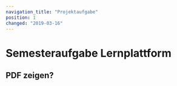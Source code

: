 ```yaml
---
navigation_title: "Projektaufgabe"
position: 1
changed: "2019-03-16"
---
```


# Semesteraufgabe Lernplattform

## PDF zeigen?